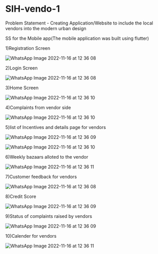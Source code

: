 # SIH-vendo-1
Problem Statement - Creating Application/Website to include the local vendors into the modern urban design

SS for the Mobile app(The mobile application was built using flutter)

1)Registration Screen

![WhatsApp Image 2022-11-16 at 12 36 08](https://user-images.githubusercontent.com/89311783/202110390-a1b79a8e-8d4a-4a82-870b-7888417b0fc5.jpg)

2)Login Screen

![WhatsApp Image 2022-11-16 at 12 36 08](https://user-images.githubusercontent.com/89311783/202110520-5b6b9183-c2f2-42f5-9d5f-788963335361.jpg)

3)Home Screen

![WhatsApp Image 2022-11-16 at 12 36 10](https://user-images.githubusercontent.com/89311783/202110680-3677e616-505b-460e-98c1-5566a0cfb922.jpg)

4)Complaints from vendor side

![WhatsApp Image 2022-11-16 at 12 36 10](https://user-images.githubusercontent.com/89311783/202111051-4d068545-3dc2-4ab4-8757-207685fb756d.jpg)

5)list of Incentives and details page for vendors

![WhatsApp Image 2022-11-16 at 12 36 09](https://user-images.githubusercontent.com/89311783/202112158-14d5982c-097b-4ae9-b3e3-0724c9861d66.jpg)

![WhatsApp Image 2022-11-16 at 12 36 10](https://user-images.githubusercontent.com/89311783/202111252-efc7b094-f9b9-4163-8878-6d094d59d44f.jpg)

6)Weekly bazaars alloted to the vendor

![WhatsApp Image 2022-11-16 at 12 36 11](https://user-images.githubusercontent.com/89311783/202111399-ed3a3573-e9f4-4bba-8b64-34fa421b70d9.jpg)

7)Customer feedback for vendors

![WhatsApp Image 2022-11-16 at 12 36 08](https://user-images.githubusercontent.com/89311783/202111748-ba56f74b-c880-43be-ab22-3d8e03dd9fc8.jpg)

8)Credit Score

![WhatsApp Image 2022-11-16 at 12 36 09](https://user-images.githubusercontent.com/89311783/202112266-feaf4cb9-d346-4f37-943c-35553336f0ef.jpg)

9)Status of complaints raised by vendors

![WhatsApp Image 2022-11-16 at 12 36 09](https://user-images.githubusercontent.com/89311783/202112456-79bd9b7a-b75f-4fad-a403-d684fae6e89b.jpg)

10)Calender for vendors

![WhatsApp Image 2022-11-16 at 12 36 11](https://user-images.githubusercontent.com/89311783/202112684-4eecf8c2-3caa-4173-b35f-f540edd2213c.jpg)


